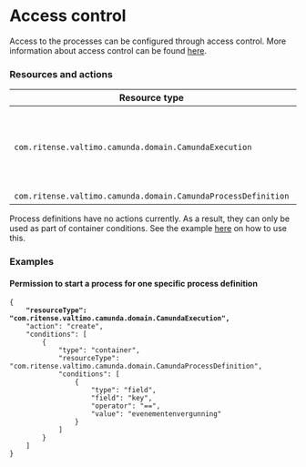 # Access control

Access to the processes can be configured through access control. More information about access control can be found [here](https://docs.valtimo.nl/features/access-control).

### Resources and actions

<table><thead><tr><th width="329">Resource type</th><th width="143">Action</th><th>Effect</th></tr></thead><tbody><tr><td><code>com.ritense.valtimo.camunda.domain.CamundaExecution</code></td><td><code>create</code></td><td>Allows creating an execution for a process definition.</td></tr><tr><td><code>com.ritense.valtimo.camunda.domain.CamundaProcessDefinition</code></td><td>-</td><td>-</td></tr></tbody></table>

Process definitions have no actions currently. As a result, they can only be used as part of container conditions. See the example [here](access-control.md#permission-to-start-a-process-for-one-specific-process-definition) on how to use this.

### Examples

#### Permission to start a process for one specific process definition

<pre class="language-json"><code class="lang-json">{
<strong>    "resourceType": "com.ritense.valtimo.camunda.domain.CamundaExecution",
</strong>    "action": "create",
    "conditions": [
        {
            "type": "container",
            "resourceType": "com.ritense.valtimo.camunda.domain.CamundaProcessDefinition",
            "conditions": [
                {
                    "type": "field",
                    "field": "key",
                    "operator": "==",
                    "value": "evenementenvergunning"
                }
            ]
        }
    ]
}
</code></pre>
